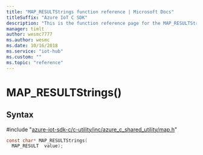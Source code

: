 ```yaml
---                             
title: "MAP_RESULTStrings function reference | Microsoft Docs" 
titleSuffix: "Azure IoT C SDK"            
description: "This is the function reference page for the MAP_RESULTStrings() function in the Azure IoT C SDK. This SDK is used with Azure IoT Hub and Azure IoT Hub Device Provisioning Service"            
manager: timlt                 
author: wesmc7777              
ms.author: wesmc               
ms.date: 10/16/2018                    
ms.service: "iot-hub"             
ms.custom: ""                
ms.topic: "reference"        
---                            
```


# MAP_RESULTStrings()

## Syntax

\#include "[azure-iot-sdk-c/c-utility/inc/azure_c_shared_utility/map.h](../map-h.md)"  
```C
const char* MAP_RESULTStrings(
  MAP_RESULT  value);
```

